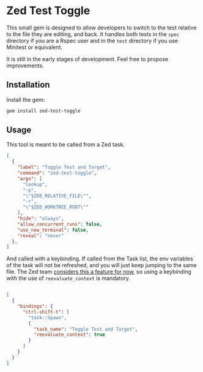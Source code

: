 # Zed Test Toggle
This small gem is designed to allow developers to switch to the test relative to the file they are editing, and back. It handles both tests in the `spec` directory if you are a Rspec user and in the `test` directory if you use Minitest or equivalent.

It is still in the early stages of development. Feel free to propose improvements.

## Installation

Install the gem:

``` sh
gem install zed-test-toggle
```


## Usage
This tool is meant to be called from a Zed task.

```json
[
  {
    "label": "Toggle Test and Target",
    "command": "zed-test-toggle",
    "args": [
      "lookup",
      "-p",
      "\"$ZED_RELATIVE_FILE\"",
      "-r",
      "\"$ZED_WORKTREE_ROOT\""
    ],
    "hide": "always",
    "allow_concurrent_runs": false,
    "use_new_terminal": false,
    "reveal": "never"
  },
]
```

And called with a keybinding. If called from the Task list, the env variables of the task will not be refreshed, and you will just keep jumping to the same file. The Zed team [considers this a feature for now](https://github.com/zed-industries/zed/issues/16996), so using a keybinding with the use of `reevaluate_context` is mandatory.

```json

[
  {
    "bindings": {
      "ctrl-shift-t": [
        "task::Spawn",
        {
          "task_name": "Toggle Test and Target",
          "reevaluate_context": true
        }
      ]
    }
  }
]
```

